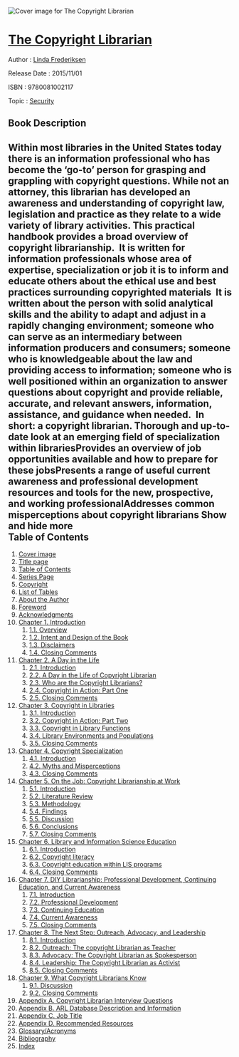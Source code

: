 ![Cover image for The Copyright Librarian](https://imgdetail.ebookreading.net/cover/cover/security/EB9780081002117.jpg)

[The Copyright Librarian](https://ebookreading.net/view/book/The+Copyright+Librarian-EB9780081002117_1.html "The Copyright Librarian")
====================================================================================================================

Author : [Linda Frederiksen](https://ebookreading.net/search/author/Linda+Frederiksen)

Release Date : 2015/11/01

ISBN : 9780081002117

Topic : [Security](https://ebookreading.net/search/category/security)

Book Description
-----------------

 Within most libraries in the United States today there is an information professional who has become the ‘go-to’ person for grasping and grappling with copyright questions. While not an attorney, this librarian has developed an awareness and understanding of copyright law, legislation and practice as they relate to a wide variety of library activities. 
This practical handbook provides a broad overview of copyright librarianship.  It is written for information professionals whose area of expertise, specialization or job it is to inform and educate others about the ethical use and best practices surrounding copyrighted materials  It is written about the person with solid analytical skills and the ability to adapt and adjust in a rapidly changing environment; someone who can serve as an intermediary between information producers and consumers; someone who is knowledgeable about the law and providing access to information; someone who is well positioned within an organization to answer questions about copyright and provide reliable, accurate, and relevant answers, information, assistance, and guidance when needed.  In short: a copyright librarian. 
Thorough and up-to-date look at an emerging field of specialization within librariesProvides an overview of job opportunities available and how to prepare for these jobsPresents a range of useful current awareness and professional development resources and tools for the new, prospective, and working professionalAddresses common misperceptions about copyright librarians        Show and hide more                
Table of Contents
-----------------

1. [Cover image](https://ebookreading.net/view/book/The+Copyright+Librarian-EB9780081002117_1.html#cover)
1. [Title page](https://ebookreading.net/view/book/The+Copyright+Librarian-EB9780081002117_2.html)
1. [Table of Contents](https://ebookreading.net/view/book/The+Copyright+Librarian-EB9780081002117_3.html)
1. [Series Page](https://ebookreading.net/view/book/The+Copyright+Librarian-EB9780081002117_4.html#B978008100172109001)
1. [Copyright](https://ebookreading.net/view/book/The+Copyright+Librarian-EB9780081002117_5.html#B978008100172112001)
1. [List of Tables](https://ebookreading.net/view/book/The+Copyright+Librarian-EB9780081002117_6.html#B978008100172109002)
1. [About the Author](https://ebookreading.net/view/book/The+Copyright+Librarian-EB9780081002117_7.html#B978008100172111001)
1. [Foreword](https://ebookreading.net/view/book/The+Copyright+Librarian-EB9780081002117_8.html#B978008100172106001)
1. [Acknowledgments](https://ebookreading.net/view/book/The+Copyright+Librarian-EB9780081002117_9.html#B978008100172104001)
1. [Chapter 1. Introduction](https://ebookreading.net/view/book/The+Copyright+Librarian-EB9780081002117_10.html#B978008100172100001)
    1. [1.1. Overview](https://ebookreading.net/view/book/The+Copyright+Librarian-EB9780081002117_10.html#s0010)
    1. [1.2. Intent and Design of the Book](https://ebookreading.net/view/book/The+Copyright+Librarian-EB9780081002117_10.html#s0015)
    1. [1.3. Disclaimers](https://ebookreading.net/view/book/The+Copyright+Librarian-EB9780081002117_10.html#s0020)
    1. [1.4. Closing Comments](https://ebookreading.net/view/book/The+Copyright+Librarian-EB9780081002117_10.html#s0025)
1. [Chapter 2. A Day in the Life](https://ebookreading.net/view/book/The+Copyright+Librarian-EB9780081002117_11.html#B978008100172100002)
    1. [2.1. Introduction](https://ebookreading.net/view/book/The+Copyright+Librarian-EB9780081002117_11.html#s0010)
    1. [2.2. A Day in the Life of Copyright Librarian](https://ebookreading.net/view/book/The+Copyright+Librarian-EB9780081002117_11.html#s0015)
    1. [2.3. Who are the Copyright Librarians?](https://ebookreading.net/view/book/The+Copyright+Librarian-EB9780081002117_11.html#s0020)
    1. [2.4. Copyright in Action: Part One](https://ebookreading.net/view/book/The+Copyright+Librarian-EB9780081002117_11.html#s0045)
    1. [2.5. Closing Comments](https://ebookreading.net/view/book/The+Copyright+Librarian-EB9780081002117_11.html#s0060)
1. [Chapter 3. Copyright in Libraries](https://ebookreading.net/view/book/The+Copyright+Librarian-EB9780081002117_12.html#B978008100172100003)
    1. [3.1. Introduction](https://ebookreading.net/view/book/The+Copyright+Librarian-EB9780081002117_12.html#s0010)
    1. [3.2. Copyright in Action: Part Two](https://ebookreading.net/view/book/The+Copyright+Librarian-EB9780081002117_12.html#s0020)
    1. [3.3. Copyright in Library Functions](https://ebookreading.net/view/book/The+Copyright+Librarian-EB9780081002117_12.html#s0025)
    1. [3.4. Library Environments and Populations](https://ebookreading.net/view/book/The+Copyright+Librarian-EB9780081002117_12.html#s0075)
    1. [3.5. Closing Comments](https://ebookreading.net/view/book/The+Copyright+Librarian-EB9780081002117_12.html#s0080)
1. [Chapter 4. Copyright Specialization](https://ebookreading.net/view/book/The+Copyright+Librarian-EB9780081002117_13.html#B978008100172100004)
    1. [4.1. Introduction](https://ebookreading.net/view/book/The+Copyright+Librarian-EB9780081002117_13.html#s0010)
    1. [4.2. Myths and Misperceptions](https://ebookreading.net/view/book/The+Copyright+Librarian-EB9780081002117_13.html#s0015)
    1. [4.3. Closing Comments](https://ebookreading.net/view/book/The+Copyright+Librarian-EB9780081002117_13.html#s0030)
1. [Chapter 5. On the Job: Copyright Librarianship at Work](https://ebookreading.net/view/book/The+Copyright+Librarian-EB9780081002117_14.html#B978008100172100005)
    1. [5.1. Introduction](https://ebookreading.net/view/book/The+Copyright+Librarian-EB9780081002117_14.html#s0010)
    1. [5.2. Literature Review](https://ebookreading.net/view/book/The+Copyright+Librarian-EB9780081002117_14.html#s0015)
    1. [5.3. Methodology](https://ebookreading.net/view/book/The+Copyright+Librarian-EB9780081002117_14.html#s0020)
    1. [5.4. Findings](https://ebookreading.net/view/book/The+Copyright+Librarian-EB9780081002117_14.html#s0025)
    1. [5.5. Discussion](https://ebookreading.net/view/book/The+Copyright+Librarian-EB9780081002117_14.html#s0045)
    1. [5.6. Conclusions](https://ebookreading.net/view/book/The+Copyright+Librarian-EB9780081002117_14.html#s0050)
    1. [5.7. Closing Comments](https://ebookreading.net/view/book/The+Copyright+Librarian-EB9780081002117_14.html#s0055)
1. [Chapter 6. Library and Information Science Education](https://ebookreading.net/view/book/The+Copyright+Librarian-EB9780081002117_15.html#B978008100172100006)
    1. [6.1. Introduction](https://ebookreading.net/view/book/The+Copyright+Librarian-EB9780081002117_15.html#s0010)
    1. [6.2. Copyright literacy](https://ebookreading.net/view/book/The+Copyright+Librarian-EB9780081002117_15.html#s0015)
    1. [6.3. Copyright education within LIS programs](https://ebookreading.net/view/book/The+Copyright+Librarian-EB9780081002117_15.html#s0020)
    1. [6.4. Closing Comments](https://ebookreading.net/view/book/The+Copyright+Librarian-EB9780081002117_15.html#s0040)
1. [Chapter 7. DIY Librarianship: Professional Development, Continuing Education, and Current Awareness](https://ebookreading.net/view/book/The+Copyright+Librarian-EB9780081002117_16.html#B978008100172100007)
    1. [7.1. Introduction](https://ebookreading.net/view/book/The+Copyright+Librarian-EB9780081002117_16.html#s0010)
    1. [7.2. Professional Development](https://ebookreading.net/view/book/The+Copyright+Librarian-EB9780081002117_16.html#s0015)
    1. [7.3. Continuing Education](https://ebookreading.net/view/book/The+Copyright+Librarian-EB9780081002117_16.html#s0020)
    1. [7.4. Current Awareness](https://ebookreading.net/view/book/The+Copyright+Librarian-EB9780081002117_16.html#s0055)
    1. [7.5. Closing Comments](https://ebookreading.net/view/book/The+Copyright+Librarian-EB9780081002117_16.html#s0060)
1. [Chapter 8. The Next Step: Outreach, Advocacy, and Leadership](https://ebookreading.net/view/book/The+Copyright+Librarian-EB9780081002117_17.html#B978008100172100008)
    1. [8.1. Introduction](https://ebookreading.net/view/book/The+Copyright+Librarian-EB9780081002117_17.html#s0010)
    1. [8.2. Outreach: The copyright Librarian as Teacher](https://ebookreading.net/view/book/The+Copyright+Librarian-EB9780081002117_17.html#s0015)
    1. [8.3. Advocacy: The Copyright Librarian as Spokesperson](https://ebookreading.net/view/book/The+Copyright+Librarian-EB9780081002117_17.html#s0035)
    1. [8.4. Leadership: The Copyright Librarian as Activist](https://ebookreading.net/view/book/The+Copyright+Librarian-EB9780081002117_17.html#s0040)
    1. [8.5. Closing Comments](https://ebookreading.net/view/book/The+Copyright+Librarian-EB9780081002117_17.html#s0045)
1. [Chapter 9. What Copyright Librarians Know](https://ebookreading.net/view/book/The+Copyright+Librarian-EB9780081002117_18.html#B978008100172100009)
    1. [9.1. Discussion](https://ebookreading.net/view/book/The+Copyright+Librarian-EB9780081002117_18.html#s0010)
    1. [9.2. Closing Comments](https://ebookreading.net/view/book/The+Copyright+Librarian-EB9780081002117_18.html#s0015)
1. [Appendix A. Copyright Librarian Interview Questions](https://ebookreading.net/view/book/The+Copyright+Librarian-EB9780081002117_19.html#B978008100172115001)
1. [Appendix B. ARL Database Description and Information](https://ebookreading.net/view/book/The+Copyright+Librarian-EB9780081002117_20.html#B978008100172115002)
1. [Appendix C. Job Title](https://ebookreading.net/view/book/The+Copyright+Librarian-EB9780081002117_21.html#B978008100172115003)
1. [Appendix D. Recommended Resources](https://ebookreading.net/view/book/The+Copyright+Librarian-EB9780081002117_22.html#B978008100172115004)
1. [Glossary/Acronyms](https://ebookreading.net/view/book/The+Copyright+Librarian-EB9780081002117_23.html#B978008100172117001)
1. [Bibliography](https://ebookreading.net/view/book/The+Copyright+Librarian-EB9780081002117_24.html#B978008100172116001)
1. [Index](https://ebookreading.net/view/book/The+Copyright+Librarian-EB9780081002117_25.html#B978008100172118001)
